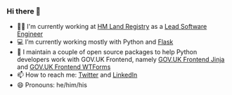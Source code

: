 ### Hi there 👋

- 👨‍💻 I'm currently working at [HM Land Registry](https://www.gov.uk/government/organisations/land-registry) as a [Lead Software Engineer](https://www.gov.uk/guidance/software-developer#principal-developer)
- 💻 I’m currently working mostly with Python and [Flask](https://flask.palletsprojects.com/en/2.0.x/)
- 🔭 I maintain a couple of open source packages to help Python developers work with GOV.UK Frontend, namely [GOV.UK Frontend Jinja](https://github.com/LandRegistry/govuk-frontend-jinja) and [GOV.UK Frontend WTForms](https://github.com/LandRegistry/govuk-frontend-wtf)
- 📫 How to reach me: [Twitter](https://twitter.com/MattShaw85) and [LinkedIn](https://uk.linkedin.com/in/matthew-shaw-8973a723)
- 😄 Pronouns: he/him/his

<!--
**matthew-shaw/matthew-shaw** is a ✨ _special_ ✨ repository because its `README.md` (this file) appears on your GitHub profile.

Here are some ideas to get you started:

- 🔭 I’m currently working on ...
- 🌱 I’m currently learning ...
- 👯 I’m looking to collaborate on ...
- 🤔 I’m looking for help with ...
- 💬 Ask me about ...
- ⚡ Fun fact: ...
-->
